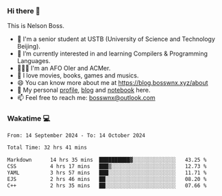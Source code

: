 ### Hi there 👋

<!--
**bosswnx/bosswnx** is a ✨ _special_ ✨ repository because its `README.md` (this file) appears on your GitHub profile.

Here are some ideas to get you started:

- 🔭 I’m currently working on ...
- 🌱 I’m currently learning ...
- 👯 I’m looking to collaborate on ...
- 🤔 I’m looking for help with ...
- 💬 Ask me about ...
- 📫 How to reach me: ...
- 😄 Pronouns: ...
- ⚡ Fun fact: ...
-->

This is Nelson Boss.

- 🏫 I'm a senior student at USTB (University of Science and Technology Beijing).
- 🌱 I’m currently interested in and learning Compilers & Programming Languages.
- 🧑🏻‍💻 I'm an AFO OIer and ACMer.
- 🥰 I love movies, books, games and musics.
- 😄 You can know more about me at https://blog.bosswnx.xyz/about
- 🔗 My personal [profile](https://bosswnx.xyz), [blog](https://blog.bosswnx.xyz) and [notebook](https://note.bosswnx.xyz) here.
- 📫 Feel free to reach me: bosswnx@outlook.com

### Wakatime 💻

<!--START_SECTION:waka-->

```txt
From: 14 September 2024 - To: 14 October 2024

Total Time: 32 hrs 41 mins

Markdown      14 hrs 35 mins  ██████████▓░░░░░░░░░░░░░░   43.25 %
CSS           4 hrs 17 mins   ███▒░░░░░░░░░░░░░░░░░░░░░   12.73 %
YAML          3 hrs 57 mins   ███░░░░░░░░░░░░░░░░░░░░░░   11.71 %
EJS           2 hrs 46 mins   ██░░░░░░░░░░░░░░░░░░░░░░░   08.20 %
C++           2 hrs 35 mins   ██░░░░░░░░░░░░░░░░░░░░░░░   07.66 %
```

<!--END_SECTION:waka-->
